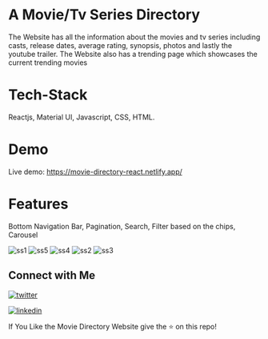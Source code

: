 # A Movie/Tv Series Directory
The Website has all the information about the movies and tv series including casts, release dates, average rating, synopsis, photos and lastly the youtube trailer.
The Website also has a trending page which showcases the current trending movies

# Tech-Stack
Reactjs, Material UI, Javascript, CSS, HTML.

# Demo
Live demo: https://movie-directory-react.netlify.app/

# Features
Bottom Navigation Bar, Pagination, Search, Filter based on the chips, Carousel


![ss1](https://user-images.githubusercontent.com/52111360/200109277-3eed05ee-3919-4a36-a087-52cac5bd6853.png)
![ss5](https://user-images.githubusercontent.com/52111360/200109285-fce25dad-5253-4eb7-9c2e-6ceecdc09d72.png)
![ss4](https://user-images.githubusercontent.com/52111360/200109283-34341cbe-8ab3-4445-be75-b545a3c42be6.png)
![ss2](https://user-images.githubusercontent.com/52111360/200109280-950ad3a3-fe44-4513-821d-22ab9242c2af.png)
![ss3](https://user-images.githubusercontent.com/52111360/200109282-91abeb69-fff3-44e9-b734-2dc3bcbf6539.png)

## Connect with Me

[![twitter](https://img.shields.io/badge/twitter-1DA1F2?style=for-the-badge&logo=twitter&logoColor=white)](https://twitter.com/maaz_khan_77)

[![linkedin](https://img.shields.io/badge/linkedin-0A66C2?style=for-the-badge&logo=linkedin&logoColor=white)](https://www.linkedin.com/in/maazkhan77)

If You Like the Movie Directory Website give the :star: on this repo!


